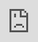 ```yaml
---
marp: true
title: Epidemics spreading among groups. Epidemics spreading in space and time
description: Julien Arino - 3MC Course Epidemiological Modelling - Course 03 - Epidemics spreading among groups. Epidemics spreading in space and time
theme: default
paginate: false
math: mathjax
size: 4K
---
```


<style>
  .theorem {
    text-align:justify;
    background-color:#16a085;
    border-radius:20px;
    padding:10px 20px 10px 20px;
    box-shadow: 0px 1px 5px #999;  margin-bottom: 10px;
  }
  .definition {
    text-align:justify;
    background-color:#ededde;
    border-radius:20px;
    padding:10px 20px 10px 20px;
    box-shadow: 0px 1px 5px #999;
    margin-bottom: 10px;
  }
  img[alt~="center"] {
    display: block;
    margin: 0 auto;
  }
</style>

<!-- _backgroundImage: "linear-gradient(to top, #85110d, 1%, white)" -->
# Epidemics spreading among groups. Epidemics spreading in space and time

5 April 2022 

Julien Arino [![width:32px](https://raw.githubusercontent.com/julien-arino/presentations/main/FIGS/icons/email-round.png)](mailto:Julien.Arino@umanitoba.ca) [![width:32px](https://raw.githubusercontent.com/julien-arino/presentations/main/FIGS/icons/world-wide-web.png)](https://julien-arino.github.io/) [![width:32px](https://raw.githubusercontent.com/julien-arino/presentations/main/FIGS/icons/github-icon.png)](https://github.com/julien-arino)

Department of Mathematics & Data Science Nexus
University of Manitoba*

<div style = "font-size:18px; margin-top:-10px; padding-bottom:30px;"></div>

Canadian Centre for Disease Modelling
Canadian COVID-19 Mathematical Modelling Task Force
NSERC-PHAC EID Modelling Consortium (CANMOD, MfPH, OMNI/RÉUNIS)

<div style = "text-align: justify; position: relative; bottom: -5%; font-size:18px;">
* The University of Manitoba campuses are located on original lands of Anishinaabeg, Cree, Oji-Cree, Dakota and Dene peoples, and on the homeland of the Métis Nation.</div>

--- 

<!-- _backgroundImage: "radial-gradient(white,80%,#f1c40f)" -->
# Outline
- Heterogeneity of spread within a location
- Mobility and the spread of infectious diseases
- Waves of COVID-19

---
<!-- _backgroundImage: "linear-gradient(to bottom, #f1c40f, 20%, white)" -->
# <!--fit-->Heterogeneity of spread within a location
- Age structure
- Social structure
- Pathogen heterogeneity

---

<!-- _backgroundImage: "linear-gradient(to bottom, #156C26, 20%, white)" -->
# Age structure

---

# <!-- fit -->Many diseases have different burdens in different age groups

- Childhood disease conferring lifelong immunity: measles, mumps, etc.
- Diseases in which immunity is acquired through repeated exposition: malaria
- Disease for which repeated contacts are important: kids playing together, adults meeting mostly other adults, adults with kids getting sick from them (WAIFW - who acquires infection from whom)

---

![bg left:71%](https://www.cdc.gov/mmwr/preview/mmwrhtml/figures/m6013a1f.gif "https://www.cdc.gov/mmwr/preview/mmwrhtml/mm6013a1.htm")

# Measles cases among travellers returning to the US

<!-- Measles cases among travellers returning to the US https://www.cdc.gov/mmwr/preview/mmwrhtml/mm6013a1.htm -->

---

![bg contain](https://raw.githubusercontent.com/julien-arino/3MC-course-epidemiological-modelling/main/FIGS/malaria-deaths-by-age.png "Max Roser and Hannah Ritchie (2019) - 'Malaria'. Published online at OurWorldInData.org. Retrieved from: 'https://ourworldindata.org/malaria' [Online Resource]")

<!-- Max Roser and Hannah Ritchie (2019) - 'Malaria'. Published online at OurWorldInData.org. Retrieved from: 'https://ourworldindata.org/malaria' [Online Resource] -->

---

# Population contact patterns in the United States during the COVID-19 pandemic

![bg right:65%](https://media.springernature.com/full/springer-static/image/art%3A10.1038%2Fs41467-021-20990-2/MediaObjects/41467_2021_20990_Fig3_HTML.png?as=webp "https://doi.org/10.1038/s41467-021-20990-2")

<!-- https://doi.org/10.1038/s41467-021-20990-2 -->

---

<!-- _backgroundImage: "linear-gradient(to bottom, #156C26, 20%, white)" -->
# Social structure

---

# Social structure also plays a very important role

- Age is determinant of social structure and thus contacts:
  - School
  - Work
  - Social events
- In countries with large immigration: newcomers versus more established population, e.g., TB
- Risk groups: drug users (HIV)

---

![bg contain](https://raw.githubusercontent.com/julien-arino/3MC-course-epidemiological-modelling/main/FIGS/pnas.202112605fig01.jpg "Within and between classroom transmission patterns of seasonal influenza among primary school students in Matsumoto city, Japan https://doi.org/10.1073/pnas.2112605118")

<!-- Within and between classroom transmission patterns of seasonal influenza among primary school students in Matsumoto city, Japan https://doi.org/10.1073/pnas.2112605118 -->

---

![bg right:71%](https://erj.ersjournals.com/content/erj/38/4/895/F1.large.jpg "https://doi.org/10.1183/09031936.00196610")

# Arrivals to CAN from country groups with incidence per 100K ..

---

![bg contain](https://www.cdc.gov/mmwr/preview/mmwrhtml/figures/m6410a2f2.gif "https://www.cdc.gov/mmwr/preview/mmwrhtml/mm6410a2.htm")

---

![bg contain](https://www.cdc.gov/hiv/images/basics/statistics/infographics/cdc-hiv-statistics-diagnoses-category-1200x630.png "https://www.cdc.gov/hiv/basics/statistics.html")

---

<!-- _backgroundImage: "linear-gradient(to bottom, #156C26, 20%, white)" -->
# Pathogen heterogeneity

---

![bg contain](https://raw.githubusercontent.com/julien-arino/3MC-course-epidemiological-modelling/main/FIGS/ppat.1008984.g001.png "Characterising the epidemic spread of influenza A/H3N2 within a city through phylogenetics https://doi.org/10.1371/journal.ppat.1008984")

---

![bg contain](https://raw.githubusercontent.com/julien-arino/3MC-course-epidemiological-modelling/main/FIGS/InfluenzaStrainsCAN_2019-2020.png)

---

<div style="width:100%; height:100%">
  <iframe src="https://covariants.org/per-country?country=South+Africa" style="position:absolute; top:0px; left:0px; 
  width:100%; height:100%; border: none; overflow: hidden;"></iframe>
</div>

---

<!-- _backgroundImage: "linear-gradient(to bottom, #f1c40f, 20%, white)" -->
# Mobility and the spread of infectious diseases

---

# <!-- fit --> Pathogens have been mobile for a while

<!--<div style = "text-align: justify">-->
It first began, it is said, in the parts of **Ethiopia** above Egypt, and thence descended into **Egypt** and **Libya** and into most of the King's country [**Persia**]. Suddenly falling upon Athens, it first attacked the population in **Piraeus**—which was the occasion of their saying that the Peloponnesians had poisoned the reservoirs, there being as yet no wells there—and afterwards appeared in the **upper city**, when the deaths became much more frequent.
<!--</div>-->

<div style = "text-align: right; position: relative; bottom: -10%; ">
Thucydides (c. 460 BCE - c. 395 BCE)

[History of the Peloponnesian War](https://www.gutenberg.org/files/7142/7142-h/7142-h.htm#link2HCH0007)
</div>

![bg 90% right:30%](https://raw.githubusercontent.com/julien-arino/presentations/main/FIGS/various/Thucydides-bust-noBG.png)

---

# <!-- fit -->Mobility is complicated and drives disease spatialisation

**Mobility is complicated**:

- Multiple modalities: foot, bicycle, personal vehicle, bus, train, boat, airplane
- Various durations: trip to the corner shop $\neq$ commuting $\neq$ multi-day trip for work or leisure $\neq$ relocation, immigration or refuge seeking
- Volumes are hard to fathom

And yet **mobility drives spatio-temporal spread**:
- Black Death 1347-1353 arrived in Europe and spread following trade routes
- SARS-CoV-1 spread out of HKG along the GATN
- Khan, Arino, Hu *et al*, [Spread of a novel influenza A (H1N1) virus via global airline transportation](https://www.nejm.org/doi/pdf/10.1056/NEJMc0904559), *New England Journal of Medicine* (2009)
</div>

---

![bg contain](https://raw.githubusercontent.com/julien-arino/presentations/main/FIGS/transportation/trade_routes_1212AD.png)

---

![bg contain](https://raw.githubusercontent.com/julien-arino/presentations/main/FIGS/epidemio/Peste-Delumeau.jpg)

---

![bg contain](https://www.usu.edu/markdamen/1320hist&civ/slides/06plague/map.jpg)

---

# The Black Death: quick facts

- First of the middle ages plagues to hit Europe
- Affected Afro-Eurasia from 1346 to 1353
- Europe 1347-1351
- Killed 75–200M in Eurasia & North Africa
- Killed 30-60% of European population

![bg right:35%](https://upload.wikimedia.org/wikipedia/commons/thumb/1/15/Yersinia_pestis_fluorescent.jpeg/1036px-Yersinia_pestis_fluorescent.jpeg)

---

# Plague control measures

- Lazzarettos of Dubrovnik 1377 (30 days)
- Quarantena of Venice 1448 (40 days)
- Isolation of known or suspected cases as well as persons who had been in contact with them, at first for 14 days and gradually increased to 40 days
- Improvement of sanitation: development of pure water supplies, garbage and sewage disposal, food inspection
- .. Find and kill a snake, chop it into pieces and rub the various parts over swollen buboes. (Snake, synonymous with Satan, was thought to draw the disease out of the body as evil would be drawn to evil)

![bg left:24%](https://upload.wikimedia.org/wikipedia/commons/thumb/a/a7/Nuremberg_chronicles_-_Dance_of_Death_%28CCLXIIIIv%29.jpg/1201px-Nuremberg_chronicles_-_Dance_of_Death_%28CCLXIIIIv%29.jpg)

---

# Pathogen spread has evolved with mobility

- Pathogens travel along trade routes

- In ancient times, trade routes were relatively easy to comprehend

- With acceleration and globalization of mobility, things change

---

![bg contain](https://raw.githubusercontent.com/julien-arino/presentations/main/FIGS/transportation/duration_Paris_Bordeaux.png)

---

![bg 100%](https://upload.wikimedia.org/wikipedia/commons/b/bf/High_Speed_Railroad_Map_of_Europe.svg)
![bg 100%](https://upload.wikimedia.org/wikipedia/commons/thumb/8/86/Rail_map_of_China_%28high_speed_highlighted%29_WP.svg/1280px-Rail_map_of_China_%28high_speed_highlighted%29_WP.svg.png)

---

![bg contain](https://raw.githubusercontent.com/julien-arino/presentations/main/FIGS/transportation/world_graph-degree.png)

---

![bg contain](https://www.cmaj.ca/content/cmaj/182/6/579/F2.large.jpg)

---

![bg contain](https://raw.githubusercontent.com/julien-arino/presentations/main/FIGS/transportation/passengers_transported_worldwide.png)

---

# <!--fit-->Fragmented jurisdictional landscape

- Political divisions (jurisdictions): nation groups (e.g., EU), nations, provinces/states, regions, counties, cities..
- Travel between jurisdictions can be complicated or impossible
- Data is integrated at the jurisdicional level
- Policy is decided at the jurisdictional level
- Long range mobility is a bottom $\to$ top $\to$ top $\to$ bottom process

![bg right:40%](https://compote.slate.com/images/af3c1e4a-9ca9-4caa-8cbb-7f4f34c9ac88.jpeg?width=1440&rect=1560x1040&offset=0x0)

---

# Why mobility is important in the context of health

```
All migrants/travellers carry with them their "health history"
```

- latent and/or active infections (TB, H1N1, polio)
- immunizations (schedules vary by country)
- health/nutrition practices (KJv)
- treatment methods (antivirals)

```
Pathogens ignore borders and politics
```

- antiviral treatment policies for Canada and USA
- SARS-CoV-2 anyone?

---

# SARS-CoV-1 (2002-2003)

## Overall impact

- Index case for international spread arrives HKG 21 February 2003

- Last country with local transmission (Taiwan) removed from list 5 July 2003

- 8273 cases in 28 countries	

- (Of these cases, 1706 were HCW)

- 775 deaths (CFR 9.4%)

![bg right:45%](https://www.cdc.gov/sars/lab/images/coronavirus2.gif)

---

![bg contain](https://raw.githubusercontent.com/julien-arino/presentations/main/FIGS/sars-cov-1/SARS_countries_with_time.png)


---

![bg contain](https://raw.githubusercontent.com/julien-arino/presentations/main/FIGS/polio/polio_vaccine_coverage_Africa_2003.png)

---

![bg contain](https://raw.githubusercontent.com/julien-arino/presentations/main/FIGS/polio/West_Central_Africa_Polio_2000_2006_noNGA.png)

---

![bg contain](https://raw.githubusercontent.com/julien-arino/presentations/main/FIGS/polio/West_Central_Africa_Polio_2000_2006.png)

---

![bg contain](https://www.nejm.org/na101/home/literatum/publisher/mms/journals/content/nejm/2006/nejm_2006.355.issue-24/nejmp068200/production/images/img_medium/nejmp068200_f1.jpeg)

<div style = "position: relative; bottom: -57%; padding-bottom:0px; font-size:25px; text-align: right;">
Polio spread 2002-2006. Pallansch & Sandhu, N Engl J Med 2006; 355:2508-2511
</div>

---
<!-- _backgroundImage: "linear-gradient(to bottom, #f1c40f, 20%, white)" -->
# <!-- fit -->Waves of COVID-19

<div style = "position: relative; bottom: -40%; font-size:20px;">

JA. [Describing, modelling and forecasting the spatial and temporal spread of COVID-19 - A short review](https://server.math.umanitoba.ca/~jarino/publications/Arino-2022-FIC85.pdf). *Fields Institute Communications* **85**:25-51 (2022)
</div>

---

# Amplification in Wuhan (Hubei province)

- Details of emergence and precise timeline before amplification started unknown
- Amplification in Wuhan
	- Cluster of pneumonia cases mostly related to the Huanan Seafood Market
	- 27 December 2019: first report to local government
	- 31 December 2019: publication
	- 8 January 2020: identification of SARS-CoV-2 as causative agent
-  $\sim$ 23 January 2020: lockdown Wuhan and Hubei province + face mask mandates

By 29 January, virus was found in all provinces of mainland China

---

# First detections outside China

<style scoped>
table {
    height: 100%;
    width: 100%;
    font-size: 20px;
}
</style>

| Date | Location | Note |
|------|----------|------|
| 13 Jan. | Thailand | Arrived 8 Jan. |
| 16 Jan. | Japan | Arrived 6 Jan. |
| 20 Jan. | Republic of Korea | Airport detected on 19 Jan. |
| 20 Jan. | USA | Arrived Jan. 15 |
| 23 Jan. | Nepal | Arrived 13 Jan. |
| 23 Jan. | Singapore | Arrived 20 Jan. |
| 24 Jan. | France | Arrived 22 Jan. |
| 24 Jan. | Vietnam | Arrived 13 Jan. |
| 25 Jan. | Australia | Arrived 19 Jan. |
| 25 Jan. | Malaysia | Arrived 24 Jan. |

---

# Caveat : evidence of earlier spread

- Report to Wuhan authorities on 27 December 2019
- First export detections in Thailand and Japan on 13 and 16 January 2020 (with actual importations on 8 and 6 January)

$\implies$ amplification must have been occurring for a while longer

- France: sample taken from 42-year-old male (last foreign travel to Algeria in August 2019) who presented to ICU on 27 December 2019
- Retrospective studies in United Kingdom and Italy also showed undetected COVID-19 cases in prepandemic period

---

![bg contain](https://raw.githubusercontent.com/julien-arino/presentations/main/FIGS/sars-cov-2/CT_extent_2020-07-30.png)

---

![bg contain](https://raw.githubusercontent.com/julien-arino/presentations/main/FIGS/sars-cov-2/VOC_countries_reporting_by_date_2022_04_07.png)

---

![bg contain](https://raw.githubusercontent.com/julien-arino/presentations/main/FIGS/sars-cov-2/VOC_countries_reporting_since_first_case_2022_04_07.png)

